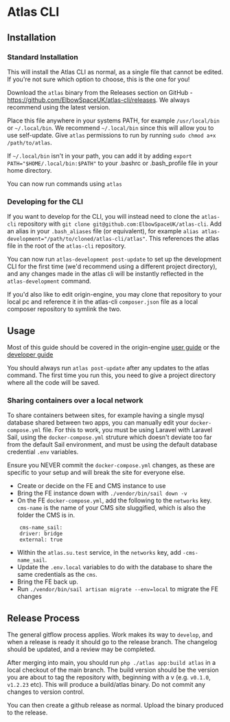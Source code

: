 # Atlas CLI

## Installation

### Standard Installation

This will install the Atlas CLI as normal, as a single file that cannot be edited. If you're not sure which option to choose,
this is the one for you!

Download the `atlas` binary from the Releases section on GitHub - https://github.com/ElbowSpaceUK/atlas-cli/releases. We always
recommend using the latest version.

Place this file anywhere in your systems PATH, for example `/usr/local/bin` or `~/.local/bin`. We recommend `~/.local/bin` since this will allow you to use self-update. Give `atlas` permissions to run by running `sudo chmod a+x /path/to/atlas`.

If `~/.local/bin` isn't in your path, you can add it by adding `export PATH="$HOME/.local/bin:$PATH"` to your .bashrc or .bash_profile file in your home directory.

You can now run commands using `atlas`

### Developing for the CLI

If you want to develop for the CLI, you will instead need to clone the `atlas-cli` repository with `git clone git@github.com:ElbowSpaceUK/atlas-cli`. Add an alias in your `.bash_aliases` file (or equivalent), for example `alias atlas-development="/path/to/cloned/atlas-cli/atlas"`. This references the atlas file in the root of the `atlas-cli` repository.

You can now run `atlas-development post-update` to set up the development CLI for the first time (we'd recommend using a different project directory), and any changes made in the atlas cli will be instantly reflected in the `atlas-development` command.

If you'd also like to edit origin-engine, you may clone that repository to your local pc and reference it in the atlas-cli `composer.json` file as a local composer repository to symlink the two.

## Usage

Most of this guide should be covered in the origin-engine [user guide](https://github.com/ElbowSpaceUK/origin-engine/blob/develop/docs/user-notes.md) or the [developer guide](https://github.com/ElbowSpaceUK/origin-engine/blob/develop/docs/developer-notes.md)

You should always run `atlas post-update` after any updates to the atlas command. The first time you run this, you need to give a project directory where all the code will be saved.

### Sharing containers over a local network

To share containers between sites, for example having a single mysql database shared between two apps, you can manually edit your `docker-compose.yml` file. For this to work, you must be using Laravel with Laravel Sail, using the `docker-compose.yml` struture which doesn't deviate too far from the default Sail environment, and must be using the default database credential `.env` variables.

Ensure you NEVER commit the `docker-compose.yml` changes, as these are specific to your setup and will break the site for everyone else.

- Create or decide on the FE and CMS instance to use
- Bring the FE instance down with `./vendor/bin/sail down -v`
- On the FE `docker-compose.yml`, add the following to the `networks` key. `cms-name` is the name of your CMS site sluggified, which is also the folder the CMS is  in.
```
    cms-name_sail:
    driver: bridge
    external: true
```
- Within the `atlas.su.test` service, in the `networks` key, add `-cms-name_sail`.
- Update the `.env.local` variables to do with the database to share the same credentials as the `cms`.
- Bring the FE back up.
- Run `./vendor/bin/sail artisan migrate --env=local` to migrate the FE changes

## Release Process

The general gitflow process applies. Work makes its way to `develop`, and when a release is ready it should go to the release branch. The changelog should be updated, and a review may be completed.

After merging into main, you should run `php ./atlas app:build atlas` in a local checkout of the main branch. The build version should be the version you are about to tag the repository with, beginning with a v (e.g. `v0.1.0`, `v1.2.23` etc). This will produce a build/atlas binary. Do not commit any changes to version control.

You can then create a github release as normal. Upload the binary produced to the release.
